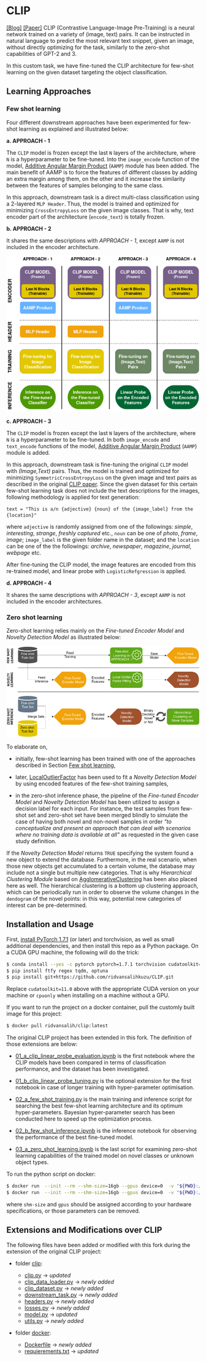 # CLIP

[[Blog]](https://openai.com/blog/clip/) [[Paper]](https://arxiv.org/abs/2103.00020) 
CLIP (Contrastive Language-Image Pre-Training) is a neural network trained on a variety of (image, text) pairs. It can be instructed in natural language to predict the most relevant text snippet, given an image, without directly optimizing for the task, similarly to the zero-shot capabilities of GPT-2 and 3. 

In this custom task, we have fine-tuned the CLIP architecture for few-shot learning on the given dataset targeting the object classification.


## Learning Approaches

### Few shot learning ###

Four different downstream approaches have been experimented for few-shot learning as explained and illustrated below:

**a. APPROACH - 1**

The `CLIP` model is frozen except the last `N` layers of the architecture, where `N` is a hyperparameter to be fine-tuned. Into the `image_encode` function
of the model, [Additive Angular Margin Product](https://openaccess.thecvf.com/content_CVPR_2019/papers/Deng_ArcFace_Additive_Angular_Margin_Loss_for_Deep_Face_Recognition_CVPR_2019_paper.pdf)
(`AAMP`) module has been added.  The main benefit of AAMP is to force the features of different classes by adding an extra margin among them, on the other and it increase the similarity between the features of samples
belonging to the same class.

In this approach, downstream task is a direct multi-class classification using a 2-layered `MLP Header`. Thus, the model is trained and optimized for minimizing `CrossEntropyLoss` on the given image classes. That is why, text encoder part of the
architecture (`encode_text`) is totally frozen.

**b. APPROACH - 2**

It shares the same descriptions with  *APPROACH - 1*, except `AAMP` is not included in the encoder architecture.



![CLIP](diagram_1.png)

**c. APPROACH - 3**

The `CLIP` model is frozen except the last `N` layers of the architecture, where `N` is a hyperparameter to be fine-tuned. In both `image_encode` and `text_encode` functions
of the model, [Additive Angular Margin Product](https://openaccess.thecvf.com/content_CVPR_2019/papers/Deng_ArcFace_Additive_Angular_Margin_Loss_for_Deep_Face_Recognition_CVPR_2019_paper.pdf)
(`AAMP`) module is added. 

In this approach, downstream task is fine-tuning the original `CLIP` model with *(Image,Text)* pairs. Thus, the model is trained and optimized for minimizing `SymmetricCrossEntropyLoss` on the given image and text pairs as described in the original [CLIP paper](https://arxiv.org/abs/2103.00020). 
Since the given dataset for this certain few-shot learning task does not include the text descriptions for the images,
following methodology is applied for text generation:
    
    text = "This is a/n {adjective} {noun} of the {image_label} from the {location}"

where `adjective` is randomly assigned from one of the followings: *simple*, *interesting*, *strange*, *freshly captured* etc., `noun` can 
be one of *photo*, *frame*, *image*; `image_label` is the given folder name in the dataset; and the `location` can be one of the
the followings: *archive*, *newspaper*, *magazine*, *journal*, *webpage* etc.  

After fine-tuning the CLIP model, the image features are encoded from this re-trained model, and linear probe with `LogisticRefgression` 
is applied.

**d. APPROACH - 4**

It shares the same descriptions with *APPROACH - 3*, except `AAMP` is not included in the encoder architectures.




### Zero shot learning

Zero-shot learning relies mainly on the *Fine-tuned Encoder Model* and *Novelty Detection Model* as illustrated below:

![CLIP](diagram_2.png)

To elaborate on, 
* initially, few-shot learning has been trained with one of the approaches described in 
Section [Few shot learning](#few-shot-learning),

* later, [LocalOutlierFactor](https://scikit-learn.org/stable/modules/generated/sklearn.neighbors.LocalOutlierFactor.html) has been used 
  to fit a *Novelty Detection Model* by using encoded features of the few-shot training samples,
  
* in the zero-shot inference phase, the pipeline of the *Fine-tuned Encoder Model* and *Novelty Detection Model* has been
utilized to assign a decision label for each input. For instance, the test samples from few-shot set and zero-shot set have
  been merged blindly to simulate the case of having both novel and non-novel samples in order *"to conceptualize and present an approach
that can deal with scenarios where no training data is available at all"* as requested in the given case study definition. 
  
If the *Novelty Detection Model* returns `TRUE` specifying the system found a new object to extend the database. Furthermore, in the real scenario,
when those new objects get accumulated to a certain volume, the database may include not a single but multiple new categories. That is why
*Hierarchical Clustering Module* based on [AgglomerativeClustering](https://scikit-learn.org/stable/modules/generated/sklearn.cluster.AgglomerativeClustering.html)
has been also placed here as well. The hierarchical clustering is a bottom up clustering approach, which can be periodically run in
order to observe the volume changes in the `dendogram` of the novel points: in this way, potential new categories of 
interest can be pre-determined.





## Installation and Usage

First, [install PyTorch 1.7.1](https://pytorch.org/get-started/locally/) (or later) and torchvision, as well as small additional dependencies, and then install this repo as a Python package. On a CUDA GPU machine, the following will do the trick:

```bash
$ conda install --yes -c pytorch pytorch=1.7.1 torchvision cudatoolkit=11.0
$ pip install ftfy regex tqdm, optuna
$ pip install git+https://github.com/ridvansalihkuzu/CLIP.git
```

Replace `cudatoolkit=11.0` above with the appropriate CUDA version on your machine or `cpuonly` when installing on a machine without a GPU.

If you want to run the project on a docker container, pull the customly built image for this project:
```bash
$ docker pull ridvansalih/clip:latest
```

The original CLIP project has been extended in this fork. The definition of those extensions are below:


* [01_a_clip_linear_probe_evaluation.ipynb](01_a_clip_linear_probe_evaluation.ipynb) is the first notebook where the CLIP models have
been compared in terms of classification performance, and the dataset has been investigated.
  
* [01_b_clip_linear_probe_tuning.py](01_b_clip_linear_probe_tuning.py) is the optional extension for the first notebook in case of longer
training with hyper-parameter optimisation. 
  

* [02_a_few_shot_training.py](02_a_few_shot_training.py) is the main training and inference script for searching the best few-shot learning architecture
and its optimum hyper-parameters. Bayesian hyper-parameter search has been conducted here to speed up the optimization process.

* [02_b_few_shot_inference.ipynb](02_b_few_shot_inference.ipynb) is the inference notebook for observing the performance of the best fine-tuned model.
  

* [03_a_zero_shot_learning.ipynb](03_a_zero_shot_learning.ipynb) is the last script for examining zero-shot learning capabilities of the
trained model on novel classes or unknown object types. 

To run the python script on docker:

```bash
$ docker run  --init --rm --shm-size=16gb --gpus device=0  -v "${PWD}:/app" ridvansalih/clip python 01_b_clip_linear_probe_tuning.py
$ docker run  --init --rm --shm-size=16gb --gpus device=0  -v "${PWD}:/app" ridvansalih/clip python 02_a_few_shot_training.py
```
where `shm-size` and `gpus` should be assigned according to your hardware specifications, or those parameters can be removed.

## Extensions and Modifications over CLIP

The following files have been added or modified with this fork during the extension of the original CLIP project:

* folder [clip](clip/):
    *  [clip.py](clip/clip.py)  &rightarrow; *updated*
    *  [clip_data_loader.py](clip/clip_data_loader.py)  &rightarrow; *newly added*
    *  [clip_dataset.py](clip/clip_dataset.py)  &rightarrow; *newly added*
    *  [downstream_task.py](clip/downstream_task.py)  &rightarrow; *newly added*
    *  [headers.py](clip/headers.py)  &rightarrow; *newly added*
    *  [losses.py](clip/losses.py)  &rightarrow; *newly added*
    *  [model.py](clip/model.py)  &rightarrow; *updated*
    *  [utils.py](clip/utils.py)  &rightarrow; *newly added*
    
* folder [docker](docker/):
    *  [Dockerfile](docker/Dockerfile)  &rightarrow; *newly added*
    *  [requierements.txt](docker/requierements.txt)  &rightarrow; *updated*
    





